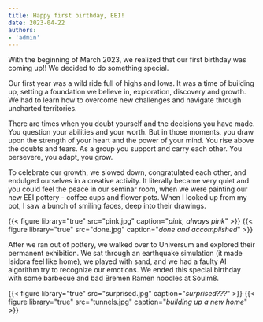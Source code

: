 ```yaml
---
title: Happy first birthday, EEI!
date: 2023-04-22
authors:
- 'admin'
---
```


With the beginning of March 2023, we realized that our first birthday was coming up!!
We decided to do something special.
<!--more-->

Our first year was a wild ride full of highs and lows. It was a time of building up, setting a foundation we believe in, exploration, discovery and growth. We had to learn how to overcome new challenges and navigate through uncharted territories. 

There are times when you doubt yourself and the decisions you have made. You question your abilities and your worth. But in those moments, you draw upon the strength of your heart and the power of your mind. You rise above the doubts and fears. As a group you support and carry each other. You persevere, you adapt, you grow.

To celebrate our growth, we slowed down, congratulated each other, and endulged ourselves in a creative activity. It literally became very quiet and you could feel the peace in our seminar room, when we were painting our new EEI pottery - coffee cups and flower pots. When I looked up from my pot, I saw a bunch of smiling faces, deep into their drawings.

{{< figure library="true" src="pink.jpg" caption="*pink, always pink*" >}}
{{< figure library="true" src="done.jpg" caption="*done and accomplished*" >}}


After we ran out of pottery, we walked over to Universum and explored their permanent exhibition. We sat through an earthquake simulation (it made Isidora feel like home), we played with sand, and we had a faulty AI algorithm try to recognize our emotions.
We ended this special birthday with some barbecue and bad Bremen Ramen noodles at Soulm8.

{{< figure library="true" src="surprised.jpg" caption="*surprised???*" >}}
{{< figure library="true" src="tunnels.jpg" caption="*building up a new home*" >}}
